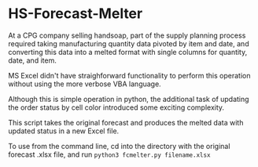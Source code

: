 # HS-Forecast-Melter

At a CPG company selling handsoap, part of the supply planning process required taking manufacturing quantity data pivoted by item and date, and converting this data into a melted format with single columns for quantity, date, and item.

MS Excel didn't have straighforward functionality to perform this operation without using the more verbose VBA language.

Although this is simple operation in python, the additional task of updating the order status by cell color introduced some exciting complexity.

This script takes the original forecast and produces the melted data with updated status in a new Excel file.

To use from the command line, cd into the directory with the original forecast .xlsx file, and run `python3 fcmelter.py filename.xlsx`
